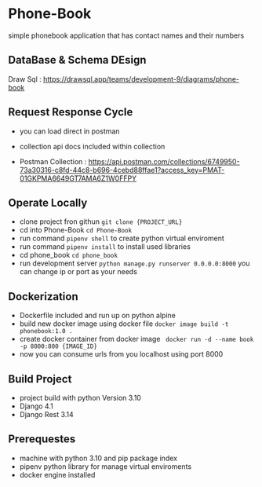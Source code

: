 # Phone-Book
simple phonebook application that has contact names and their numbers

## DataBase & Schema DEsign 
 Draw Sql : https://drawsql.app/teams/development-9/diagrams/phone-book
 
## Request Response Cycle 
 - you can load direct in postman 
 
 - collection api docs included within collection
 
- Postman Collection : https://api.postman.com/collections/6749950-73a30316-c8fd-44c8-b696-4cebd88ffae1?access_key=PMAT-01GKPMA6649GT7AMA6Z1W0FFPY

## Operate Locally 

 - clone project fron githun `git clone {PROJECT_URL}`
 - cd into Phone-Book `cd Phone-Book`
 - run command `pipenv shell` to create python virtual enviroment 
 - run command `pipenv install` to install used libraries 
 - cd phone_book `cd phone_book`
 - run development server `python manage.py runserver 0.0.0.0:8000` you can change ip or port as your needs 
 
## Dockerization 
 
 - Dockerfile included and run up on python alpine 
 - build new docker image using docker file ` docker image build -t phonebook:1.0 . `
 - create docker container from docker image ` docker run -d --name book -p 8000:800 {IMAGE_ID}`
 - now you can consume urls from you localhost using port 8000
 
 
 ## Build Project 
 
 - project build with python Version 3.10 
 - Django 4.1 
 - Django Rest 3.14
 
 ## Prerequestes 
 
  -  machine with python 3.10 and pip package index 
  -  pipenv python library for manage virtual enviroments
  -  docker engine installed 
 
